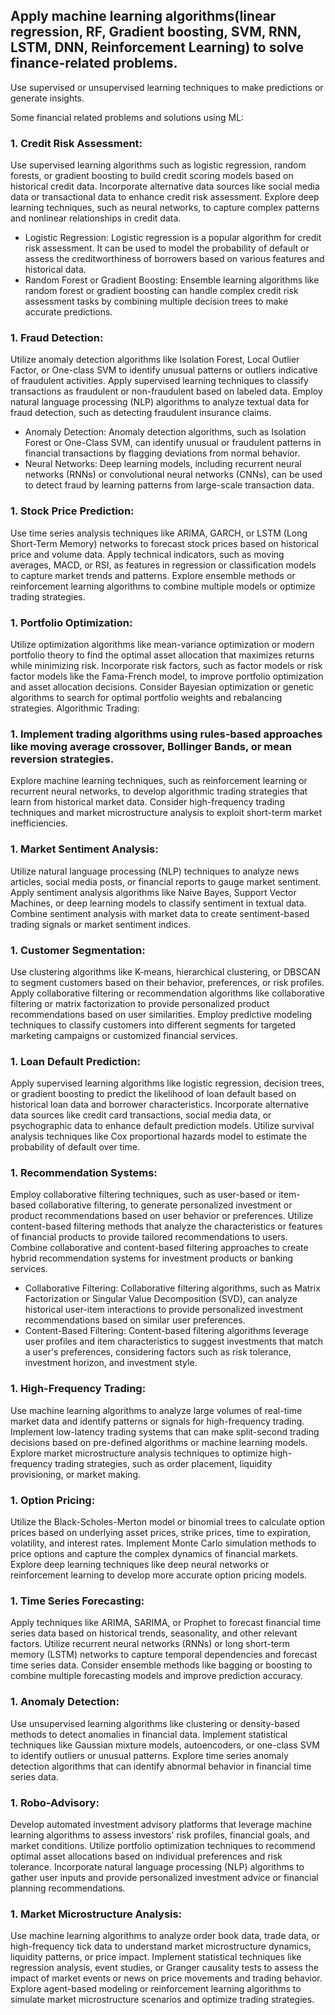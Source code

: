 ## Apply machine learning algorithms(linear regression, RF, Gradient boosting, SVM, RNN, LSTM, DNN, Reinforcement Learning) to solve finance-related problems.
Use supervised or unsupervised learning techniques to make predictions or generate insights.

Some financial related problems and solutions using ML: 

### 1. Credit Risk Assessment:
Use supervised learning algorithms such as logistic regression, random forests, or gradient boosting to build credit scoring models based on historical credit data.
Incorporate alternative data sources like social media data or transactional data to enhance credit risk assessment.
Explore deep learning techniques, such as neural networks, to capture complex patterns and nonlinear relationships in credit data.
- Logistic Regression: Logistic regression is a popular algorithm for credit risk assessment. It can be used to model the probability of default or assess the creditworthiness of borrowers based on various features and historical data.
- Random Forest or Gradient Boosting: Ensemble learning algorithms like random forest or gradient boosting can handle complex credit risk assessment tasks by combining multiple decision trees to make accurate predictions.

### 1. Fraud Detection:
Utilize anomaly detection algorithms like Isolation Forest, Local Outlier Factor, or One-class SVM to identify unusual patterns or outliers indicative of fraudulent activities.
Apply supervised learning techniques to classify transactions as fraudulent or non-fraudulent based on labeled data.
Employ natural language processing (NLP) algorithms to analyze textual data for fraud detection, such as detecting fraudulent insurance claims.
- Anomaly Detection: Anomaly detection algorithms, such as Isolation Forest or One-Class SVM, can identify unusual or fraudulent patterns in financial transactions by flagging deviations from normal behavior.
- Neural Networks: Deep learning models, including recurrent neural networks (RNNs) or convolutional neural networks (CNNs), can be used to detect fraud by learning patterns from large-scale transaction data.

### 1. Stock Price Prediction:
Use time series analysis techniques like ARIMA, GARCH, or LSTM (Long Short-Term Memory) networks to forecast stock prices based on historical price and volume data.
Apply technical indicators, such as moving averages, MACD, or RSI, as features in regression or classification models to capture market trends and patterns.
Explore ensemble methods or reinforcement learning algorithms to combine multiple models or optimize trading strategies.

### 1. Portfolio Optimization:
Utilize optimization algorithms like mean-variance optimization or modern portfolio theory to find the optimal asset allocation that maximizes returns while minimizing risk.
Incorporate risk factors, such as factor models or risk factor models like the Fama-French model, to improve portfolio optimization and asset allocation decisions.
Consider Bayesian optimization or genetic algorithms to search for optimal portfolio weights and rebalancing strategies.
Algorithmic Trading:

### 1. Implement trading algorithms using rules-based approaches like moving average crossover, Bollinger Bands, or mean reversion strategies.
Explore machine learning techniques, such as reinforcement learning or recurrent neural networks, to develop algorithmic trading strategies that learn from historical market data.
Consider high-frequency trading techniques and market microstructure analysis to exploit short-term market inefficiencies.

### 1. Market Sentiment Analysis:
Utilize natural language processing (NLP) techniques to analyze news articles, social media posts, or financial reports to gauge market sentiment.
Apply sentiment analysis algorithms like Naive Bayes, Support Vector Machines, or deep learning models to classify sentiment in textual data.
Combine sentiment analysis with market data to create sentiment-based trading signals or market sentiment indices.

### 1. Customer Segmentation:
Use clustering algorithms like K-means, hierarchical clustering, or DBSCAN to segment customers based on their behavior, preferences, or risk profiles.
Apply collaborative filtering or recommendation algorithms like collaborative filtering or matrix factorization to provide personalized product recommendations based on user similarities.
Employ predictive modeling techniques to classify customers into different segments for targeted marketing campaigns or customized financial services.

### 1. Loan Default Prediction:
Apply supervised learning algorithms like logistic regression, decision trees, or gradient boosting to predict the likelihood of loan default based on historical loan data and borrower characteristics.
Incorporate alternative data sources like credit card transactions, social media data, or psychographic data to enhance default prediction models.
Utilize survival analysis techniques like Cox proportional hazards model to estimate the probability of default over time.

### 1. Recommendation Systems:
Employ collaborative filtering techniques, such as user-based or item-based collaborative filtering, to generate personalized investment or product recommendations based on user behavior or preferences.
Utilize content-based filtering methods that analyze the characteristics or features of financial products to provide tailored recommendations to users.
Combine collaborative and content-based filtering approaches to create hybrid recommendation systems for investment products or banking services.
- Collaborative Filtering: Collaborative filtering algorithms, such as Matrix Factorization or Singular Value Decomposition (SVD), can analyze historical user-item interactions to provide personalized investment recommendations based on similar user preferences.
- Content-Based Filtering: Content-based filtering algorithms leverage user profiles and item characteristics to suggest investments that match a user's preferences, considering factors such as risk tolerance, investment horizon, and investment style.

### 1. High-Frequency Trading:
Use machine learning algorithms to analyze large volumes of real-time market data and identify patterns or signals for high-frequency trading.
Implement low-latency trading systems that can make split-second trading decisions based on pre-defined algorithms or machine learning models.
Explore market microstructure analysis techniques to optimize high-frequency trading strategies, such as order placement, liquidity provisioning, or market making.

### 1. Option Pricing:
Utilize the Black-Scholes-Merton model or binomial trees to calculate option prices based on underlying asset prices, strike prices, time to expiration, volatility, and interest rates.
Implement Monte Carlo simulation methods to price options and capture the complex dynamics of financial markets.
Explore deep learning techniques like deep neural networks or reinforcement learning to develop more accurate option pricing models.

### 1. Time Series Forecasting:
Apply techniques like ARIMA, SARIMA, or Prophet to forecast financial time series data based on historical trends, seasonality, and other relevant factors.
Utilize recurrent neural networks (RNNs) or long short-term memory (LSTM) networks to capture temporal dependencies and forecast time series data.
Consider ensemble methods like bagging or boosting to combine multiple forecasting models and improve prediction accuracy.

### 1. Anomaly Detection:
Use unsupervised learning algorithms like clustering or density-based methods to detect anomalies in financial data.
Implement statistical techniques like Gaussian mixture models, autoencoders, or one-class SVM to identify outliers or unusual patterns.
Explore time series anomaly detection algorithms that can identify abnormal behavior in financial time series data.

### 1. Robo-Advisory:
Develop automated investment advisory platforms that leverage machine learning algorithms to assess investors' risk profiles, financial goals, and market conditions.
Utilize portfolio optimization techniques to recommend optimal asset allocations based on individual preferences and risk tolerance.
Incorporate natural language processing (NLP) algorithms to gather user inputs and provide personalized investment advice or financial planning recommendations.

### 1. Market Microstructure Analysis:
Use machine learning algorithms to analyze order book data, trade data, or high-frequency tick data to understand market microstructure dynamics, liquidity patterns, or price impact.
Implement statistical techniques like regression analysis, event studies, or Granger causality tests to assess the impact of market events or news on price movements and trading behavior.
Explore agent-based modeling or reinforcement learning algorithms to simulate market microstructure scenarios and optimize trading strategies.
